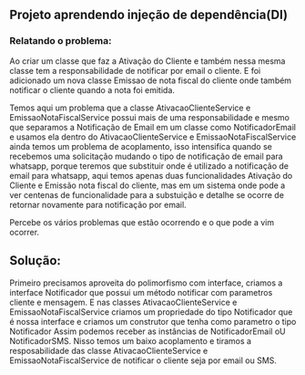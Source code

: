 ## Projeto aprendendo injeção de dependência(DI)

### Relatando o problema: 
Ao criar um classe que faz a Ativação do Cliente e também nessa mesma classe tem
a responsabilidade de notificar por email o cliente. E foi adicionado um nova classe
Emissao de nota fiscal do cliente onde também notificar o cliente quando a nota foi emitida. 

Temos aqui um problema que a classe AtivacaoClienteService e EmissaoNotaFiscalService
possui mais de uma responsabilidade e mesmo que separamos a Notificação de Email em
um classe como NotificadorEmail e usamos ela dentro do AtivacaoClienteService e EmissaoNotaFiscalService
ainda temos um problema de acoplamento, isso intensifica quando se recebemos uma solicitação mudando
o tipo de notificação de email para whatsapp, porque teremos que substituir onde é utilizado a 
notificação de email para whatsapp, aqui temos apenas duas funcionalidades Ativação do Cliente e Emissão
nota fiscal do cliente, mas em um sistema onde pode a ver centenas de funcionalidade para a substuição e 
detalhe se ocorre de retornar novamente para notificação por email.

Percebe os vários problemas que estão ocorrendo e o que pode a vim ocorrer.

## Solução:

Primeiro precisamos aproveita do polimorfismo com interface, criamos a interface Notificador que 
possui um método notificar com parametros cliente e mensagem.
E nas classes AtivacaoClienteService e EmissaoNotaFiscalService criamos um propriedade do tipo Notificador
que é nossa interface e criamos um construtor que tenha como parametro o tipo Notificador
Assim podemos receber as instâncias de NotificadorEmail oU NotificadorSMS. Nisso temos um baixo acoplamento e
tiramos a resposabilidade das classe AtivacaoClienteService e EmissaoNotaFiscalService de notificar o cliente
seja por email ou SMS.
